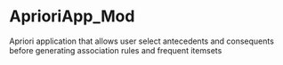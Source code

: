 # AprioriApp_Mod
Apriori application that allows user select antecedents and consequents before generating association rules and frequent itemsets
